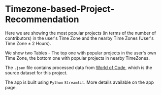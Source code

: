 # Timezone-based-Project-Recommendation

Here we are showing the most popular projects (in terms of the number of contributors) in the user's Time Zone and the nearby Time Zones (User's Time Zone ± 2 Hours). 
            
We show two Tables - The top one with popular projects in the user's own Time Zone, the bottom one with popular projects in nearby TimeZones.

The `.json` file contains processed data from [World of Code](https://worldofcode.org/), which is the source dataset for this project.

The app is built using `Python` `Streamlit`. More details available on the app page.
